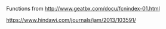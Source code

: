 Functions from http://www.geatbx.com/docu/fcnindex-01.html

https://www.hindawi.com/journals/jam/2013/103591/